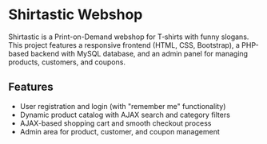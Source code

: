# Shirtastic Webshop

Shirtastic is a Print-on-Demand webshop for T‑shirts with funny slogans. This project features a responsive frontend (HTML, CSS, Bootstrap), a PHP-based backend with MySQL database, and an admin panel for managing products, customers, and coupons.

## Features
- User registration and login (with "remember me" functionality)
- Dynamic product catalog with AJAX search and category filters
- AJAX-based shopping cart and smooth checkout process
- Admin area for product, customer, and coupon management
